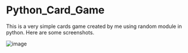 # Python_Card_Game
This is a very simple cards game created by me using random module in python. Here are some screenshots.

![image](https://user-images.githubusercontent.com/63666608/227764152-6efadcc0-bb11-4320-8927-ae7bb712e763.png)

